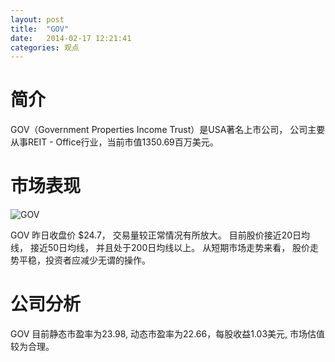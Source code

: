 ```yaml
---
layout: post
title:  "GOV"
date:   2014-02-17 12:21:41
categories: 观点
---
```


# 简介
GOV（Government Properties Income Trust）是USA著名上市公司，
公司主要从事REIT - Office行业，当前市值1350.69百万美元。

# 市场表现

![GOV](http://finviz.com/chart.ashx?t=GOV&ty=c&ta=1&p=d&s=l)

GOV 昨日收盘价 $24.7，
交易量较正常情况有所放大。
目前股价接近20日均线，
接近50日均线，
并且处于200日均线以上。
从短期市场走势来看，
股价走势平稳，投资者应减少无谓的操作。

# 公司分析
GOV 目前静态市盈率为23.98, 动态市盈率为22.66，每股收益1.03美元,
市场估值较为合理。
